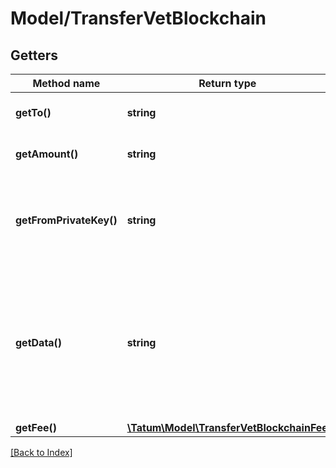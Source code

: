 # Model/TransferVetBlockchain

## Getters

Method name | Return type | Description | Notes
------------ | ------------- | ------------- | -------------
**getTo()** | **string** | Blockchain address to send assets |
**getAmount()** | **string** | Amount to be sent in VET |
**getFromPrivateKey()** | **string** | Private key of sender address. Private key, or signature Id must be present. |
**getData()** | **string** | Additional data that can be passed to a blockchain transaction as a data property; must be in the hexadecimal format | [optional]
**getFee()** | [**\Tatum\Model\TransferVetBlockchainFee**](TransferVetBlockchainFee.md) |  | [optional]

[[Back to Index]](../index.md)
